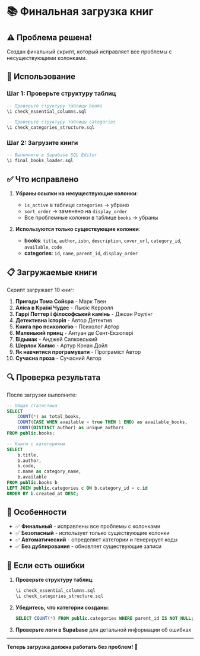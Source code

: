 # 📚 Финальная загрузка книг

## ⚠️ Проблема решена!

Создан финальный скрипт, который исправляет все проблемы с несуществующими колонками.

## 🚀 Использование

### Шаг 1: Проверьте структуру таблиц
```sql
-- Проверьте структуру таблицы books
\i check_essential_columns.sql

-- Проверьте структуру таблицы categories
\i check_categories_structure.sql
```

### Шаг 2: Загрузите книги
```sql
-- Выполните в Supabase SQL Editor
\i final_books_loader.sql
```

## ✅ Что исправлено

1. **Убраны ссылки на несуществующие колонки**:
   - `is_active` в таблице `categories` → убрано
   - `sort_order` → заменено на `display_order`
   - Все проблемные колонки в таблице `books` → убраны

2. **Используются только существующие колонки**:
   - **books**: `title`, `author`, `isbn`, `description`, `cover_url`, `category_id`, `available`, `code`
   - **categories**: `id`, `name`, `parent_id`, `display_order`

## 📋 Загружаемые книги

Скрипт загружает 10 книг:

1. **Пригоди Тома Сойєра** - Марк Твен
2. **Аліса в Країні Чудес** - Льюїс Керролл
3. **Гаррі Поттер і філософський камінь** - Джоан Роулінг
4. **Детективна історія** - Автор Детектив
5. **Книга про психологію** - Психолог Автор
6. **Маленький принц** - Антуан де Сент-Екзюпері
7. **Відьмак** - Анджей Сапковський
8. **Шерлок Холмс** - Артур Конан Дойл
9. **Як навчитися програмувати** - Програміст Автор
10. **Сучасна проза** - Сучасний Автор

## 🔍 Проверка результата

После загрузки выполните:

```sql
-- Общая статистика
SELECT 
    COUNT(*) as total_books,
    COUNT(CASE WHEN available = true THEN 1 END) as available_books,
    COUNT(DISTINCT author) as unique_authors
FROM public.books;

-- Книги с категориями
SELECT 
    b.title,
    b.author,
    b.code,
    c.name as category_name,
    b.available
FROM public.books b
LEFT JOIN public.categories c ON b.category_id = c.id
ORDER BY b.created_at DESC;
```

## 🎯 Особенности

- ✅ **Финальный** - исправлены все проблемы с колонками
- ✅ **Безопасный** - использует только существующие колонки
- ✅ **Автоматический** - определяет категории и генерирует коды
- ✅ **Без дублирования** - обновляет существующие записи

## 🐛 Если есть ошибки

1. **Проверьте структуру таблиц**:
   ```sql
   \i check_essential_columns.sql
   \i check_categories_structure.sql
   ```

2. **Убедитесь, что категории созданы**:
   ```sql
   SELECT COUNT(*) FROM public.categories WHERE parent_id IS NOT NULL;
   ```

3. **Проверьте логи в Supabase** для детальной информации об ошибках

---

**Теперь загрузка должна работать без проблем! 🎉**
